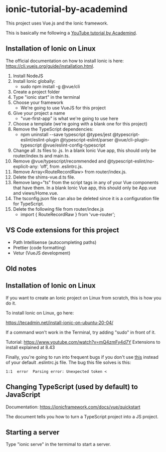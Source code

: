# ionic-tutorial-by-academind

This project uses Vue.js and the Ionic framework.

This is basically me following a [YouTube tutorial by Academind](https://www.youtube.com/watch?v=mQ4zmFy4d7Y).

## Installation of Ionic on Linux

The official documentation on how to install Ionic is here: https://cli.vuejs.org/guide/installation.html.

1. Install NodeJS
2. Install Ionic globally:
    - sudo npm install -g @vue/cli
3. Create a project folder
4. Type "ionic start" in the terminal
5. Choose your framework
    - We're going to use VueJS for this project
6. Give your project a name
    - "vue-first-app" is what we're going to use here
7. Choose a template (we're going with a blank one for this project)
8. Remove the TypeScript dependencies:
    - npm uninstall --save typescript @types/jest @typescript-eslint/eslint-plugin @typescript-eslint/parser @vue/cli-plugin-typescript @vue/eslint-config-typescript
9. Change all .ts files to .js. In a blank Ionic Vue app, this should only be router/index.ts and main.ts.
10. Remove @vue/typescript/recommended and @typescript-eslint/no-explicit-any: ‘off’, from .eslintrc.js.
11. Remove Array&lt;RouteRecordRaw&gt; from router/index.js.
12. Delete the shims-vue.d.ts file.
13. Remove lang="ts" from the script tags in any of your Vue components that have them. In a blank Ionic Vue app, this should only be App.vue and views/Home.vue.
14. The tsconfig.json file can also be deleted since it is a configuration file for TypeScript.
15. Delete the following file from router/index.js
    - import { RouteRecordRaw } from 'vue-router';

## VS Code extensions for this project

- Path Intellisense (autocompleting paths)
- Prettier (code formatting)
- Vetur (VueJS development)

## Old notes

## Installation of Ionic on Linux

If you want to create an Ionic project on Linux from scratch, this is how you do it.

To install Ionic on Linux, go here:

https://tecadmin.net/install-ionic-on-ubuntu-20-04/

If a command won't work in the Terminal, try adding "sudo" in front of it.

Tutorial: https://www.youtube.com/watch?v=mQ4zmFy4d7Y
Extensions to install explained at 8.43

Finally, you're going to run into frequent bugs if you don't use [this](https://github.com/academind/ionic-vue-getting-started/blob/master/.eslintrc.js) instead of your default .eslintrc.js file. The bug this file solves is this:

```1:1  error  Parsing error: Unexpected token <```

## Changing TypeScript (used by default) to JavaScript

Documentation: https://ionicframework.com/docs/vue/quickstart

The document tells you how to turn a TypeScript project into a JS project.

## Starting a server

Type "ionic serve" in the termimal to start a server.

